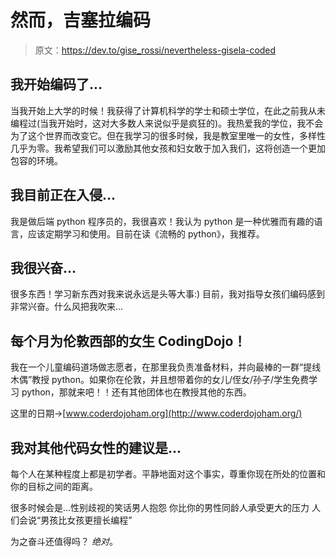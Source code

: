 # 然而，吉塞拉编码

> 原文：<https://dev.to/gise_rossi/nevertheless-gisela-coded>

## 我开始编码了...

当我开始上大学的时候！我获得了计算机科学的学士和硕士学位，在此之前我从未编程过(当我开始时，这对大多数人来说似乎是疯狂的)。我热爱我的学位，我不会为了这个世界而改变它。但在我学习的很多时候，我是教室里唯一的女性，多样性几乎为零。我希望我们可以激励其他女孩和妇女敢于加入我们，这将创造一个更加包容的环境。

## 我目前正在入侵...

我是做后端 python 程序员的，我很喜欢！我认为 python 是一种优雅而有趣的语言，应该定期学习和使用。目前在读《流畅的 python》，我推荐。

## 我很兴奋...

很多东西！学习新东西对我来说永远是头等大事:)
目前，我对指导女孩们编码感到非常兴奋。什么风把我吹来...

## 每个月为伦敦西部的女生 CodingDojo！

我在一个儿童编码道场做志愿者，在那里我负责准备材料，并向最棒的一群“提线木偶”教授 python。如果你在伦敦，并且想带着你的女儿/侄女/孙子/学生免费学习 python，那就来吧！！还有其他团体也在教授其他的东西。

这里的日期->[www.coderdojoham.org](http://www.coderdojoham.org/)

## 我对其他代码女性的建议是...

每个人在某种程度上都是初学者。平静地面对这个事实，尊重你现在所处的位置和你的目标之间的距离。

很多时候会是...性别歧视的笑话男人抱怨
你比你的男性同龄人承受更大的压力
人们会说“男孩比女孩更擅长编程”

为之奋斗还值得吗？
*绝对*。